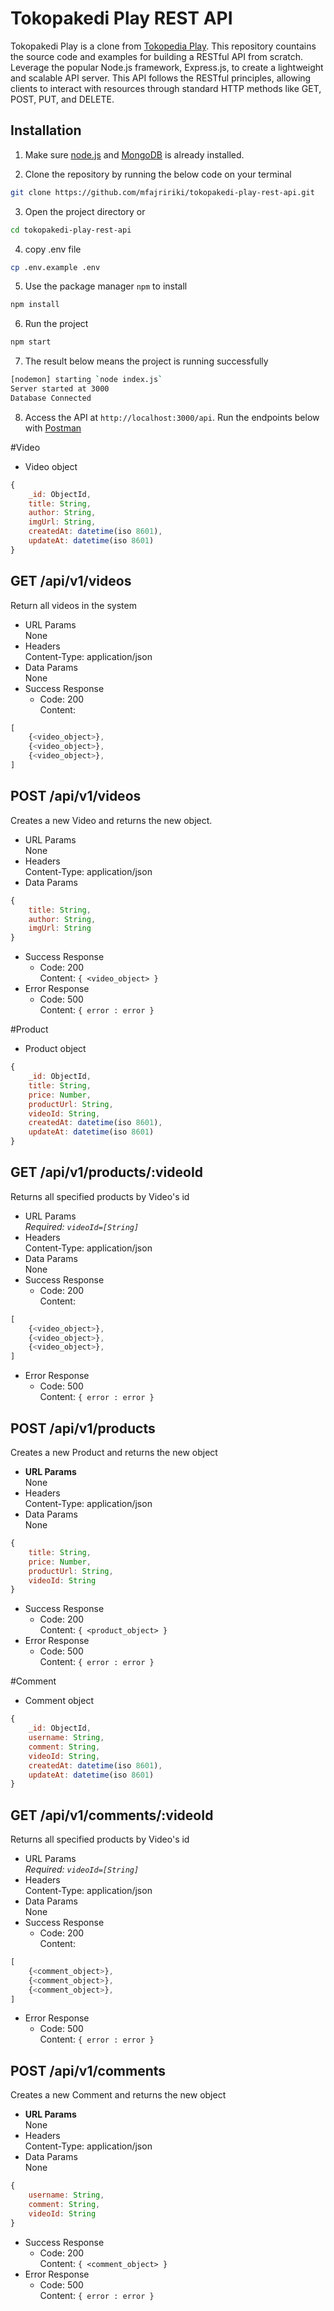 # Tokopakedi Play REST API

Tokopakedi Play is a clone from [Tokopedia Play](https://www.tokopedia.com/play/channels). This repository countains the source code and examples for building a RESTful API from scratch. Leverage the popular Node.js framework, Express.js, to create a lightweight and scalable API server. This API follows the RESTful principles, allowing clients to interact with resources through standard HTTP methods like GET, POST, PUT, and DELETE.

## Installation

1. Make sure [node.js](https://nodejs.org/en) and [MongoDB](https://www.mongodb.com/) is already installed.

2. Clone the repository by running the below code on your terminal

```bash
git clone https://github.com/mfajririki/tokopakedi-play-rest-api.git
```

3. Open the project directory or

```bash
cd tokopakedi-play-rest-api
```

4. copy .env file

```bash
cp .env.example .env
```

5. Use the package manager `npm` to install

```bash
npm install
```

6. Run the project

```bash
npm start
```

7. The result below means the project is running successfully

```bash
[nodemon] starting `node index.js`
Server started at 3000
Database Connected
```

8. Access the API at `http://localhost:3000/api`.
   Run the endpoints below with [Postman](https://www.postman.com/)

#Video

<ul>
    <li>Video object</li>
</ul>

```javascript
{
    _id: ObjectId,
    title: String,
    author: String,
    imgUrl: String,
    createdAt: datetime(iso 8601),
    updateAt: datetime(iso 8601)
}
```

## GET /api/v1/videos

Return all videos in the system

<ul>
    <li>URL Params<br>None</li>
    <li>Headers<br>Content-Type: application/json</li>
    <li>Data Params<br>None</li>
    <li>Success Response<br>
        <ul>
            <li>Code: 200<br>Content:</li>
        </ul>
    </li>
</ul>

```javascript
[
    {<video_object>},
    {<video_object>},
    {<video_object>},
]
```

## POST /api/v1/videos

Creates a new Video and returns the new object.

<ul>
    <li>URL Params<br>None</li>
    <li>Headers<br>Content-Type: application/json</li>
    <li>Data Params</li>
</ul>

```javascript
{
    title: String,
    author: String,
    imgUrl: String
}
```

<ul>
    <li>Success Response<br>
        <ul>
            <li>Code: 200<br>Content: <code>{ &lt;video_object&gt; }</code></li>
        </ul>
    </li>
    <li>Error Response<br>
        <ul>
            <li>Code: 500<br>Content: <code>{ error : error }</code></li>
        </ul>
    </li>
</ul>

#Product

<ul>
    <li>Product object</li>
</ul>

```javascript
{
    _id: ObjectId,
    title: String,
    price: Number,
    productUrl: String,
    videoId: String,
    createdAt: datetime(iso 8601),
    updateAt: datetime(iso 8601)
}
```

## GET /api/v1/products/:videoId

Returns all specified products by Video's id

<ul>
    <li>URL Params<br><i>Required: <code>videoId=[String]</code></i></li>
    <li>Headers<br>Content-Type: application/json</li>
    <li>Data Params<br>None</li>
    <li>Success Response<br>
        <ul>
            <li>Code: 200<br>Content:</li>
        </ul>
    </li>
</ul>

```javascript
[
    {<video_object>},
    {<video_object>},
    {<video_object>},
]
```

<ul>
    <li>Error Response<br>
        <ul>
            <li>Code: 500<br>Content: <code>{ error : error }</code></li>
        </ul>
    </li>
</ul>

## POST /api/v1/products

Creates a new Product and returns the new object

<ul>
    <li><strong>URL Params</strong><br>None</li>
    <li>Headers<br>Content-Type: application/json</li>
    <li>Data Params<br>None</li>
</ul>

```javascript
{
    title: String,
    price: Number,
    productUrl: String,
    videoId: String
}
```

<ul>
    <li>Success Response<br>
        <ul>
            <li>Code: 200<br>Content: <code>{ &lt;product_object&gt; }</code></li>
        </ul>
    </li>
    <li>Error Response<br>
        <ul>
            <li>Code: 500<br>Content: <code>{ error : error }</code></li>
        </ul>
    </li>
</ul>

#Comment

<ul>
    <li>Comment object</li>
</ul>

```javascript
{
    _id: ObjectId,
    username: String,
    comment: String,
    videoId: String,
    createdAt: datetime(iso 8601),
    updateAt: datetime(iso 8601)
}
```

## GET /api/v1/comments/:videoId

Returns all specified products by Video's id

<ul>
    <li>URL Params<br><i>Required: <code>videoId=[String]</code></i></li>
    <li>Headers<br>Content-Type: application/json</li>
    <li>Data Params<br>None</li>
    <li>Success Response<br>
        <ul>
            <li>Code: 200<br>Content:</li>
        </ul>
    </li>
</ul>

```javascript
[
    {<comment_object>},
    {<comment_object>},
    {<comment_object>},
]
```

<ul>
    <li>Error Response<br>
        <ul>
            <li>Code: 500<br>Content: <code>{ error : error }</code></li>
        </ul>
    </li>
</ul>

## POST /api/v1/comments

Creates a new Comment and returns the new object

<ul>
    <li><strong>URL Params</strong><br>None</li>
    <li>Headers<br>Content-Type: application/json</li>
    <li>Data Params<br>None</li>
</ul>

```javascript
{
    username: String,
    comment: String,
    videoId: String
}
```

<ul>
    <li>Success Response<br>
        <ul>
            <li>Code: 200<br>Content: <code>{ &lt;comment_object&gt; }</code></li>
        </ul>
    </li>
    <li>Error Response<br>
        <ul>
            <li>Code: 500<br>Content: <code>{ error : error }</code></li>
        </ul>
    </li>
</ul>
